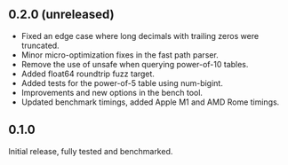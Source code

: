 ## 0.2.0 (unreleased)

- Fixed an edge case where long decimals with trailing zeros were truncated.
- Minor micro-optimization fixes in the fast path parser.
- Remove the use of unsafe when querying power-of-10 tables.
- Added float64 roundtrip fuzz target.
- Added tests for the power-of-5 table using num-bigint.
- Improvements and new options in the bench tool.
- Updated benchmark timings, added Apple M1 and AMD Rome timings.

## 0.1.0

Initial release, fully tested and benchmarked.
